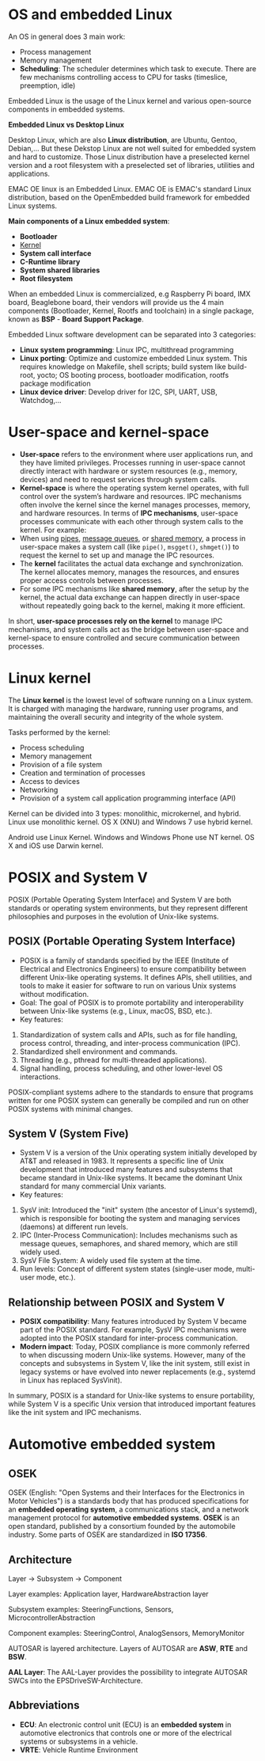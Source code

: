 # OS and embedded Linux
An OS in general does 3 main work:

* Process management
* Memory management
* **Scheduling**: The scheduler determines which task to execute. There are few mechanisms controlling access to CPU for tasks (timeslice, preemption, idle)

Embedded Linux is the usage of the Linux kernel and various open-source components in embedded systems.

**Embedded Linux vs Desktop Linux**

Desktop Linux, which are also **Linux distribution**, are Ubuntu, Gentoo, Debian,... But these Dekstop Linux are not well suited for embedded system and hard to customize. Those Linux distribution have a preselected kernel version and a root filesystem with a preselected set of libraries, utilities and applications.

EMAC OE linux is an Embedded Linux. EMAC OE is EMAC's standard Linux distribution, based on the OpenEmbedded build framework for embedded Linux systems.

**Main components of a Linux embedded system**:
* **Bootloader**
* [Kernel](#kernel)
* **System call interface**
* **C-Runtime library**
* **System shared libraries** 
* **Root filesystem**

When an embedded Linux is commercialized, e.g Raspberry Pi board, IMX board, Beaglebone board, their vendors will provide us the 4 main components (Bootloader, Kernel, Rootfs and toolchain) in a single package, known as  **BSP** - **Board Support Package**.

Embedded Linux software development can be separated into 3 categories:
* **Linux system programming**: Linux IPC, multithread programming
* **Linux porting**: Optimize and customize embedded Linux system. This requires knowledge on Makefile, shell scripts; build system like build-root, yocto; OS booting process, bootloader modification, rootfs package modification
* **Linux device driver**: Develop driver for I2C, SPI, UART, USB, Watchdog,…

# User-space and kernel-space
* **User-space** refers to the environment where user applications run, and they have limited privileges. Processes running in user-space cannot directly interact with hardware or system resources (e.g., memory, devices) and need to request services through system calls.
* **Kernel-space** is where the operating system kernel operates, with full control over the system’s hardware and resources. IPC mechanisms often involve the kernel since the kernel manages processes, memory, and hardware resources.
In terms of **IPC mechanisms**, user-space processes communicate with each other through system calls to the kernel. For example:
* When using [pipes](), [message queues](), or [shared memory](), a process in user-space makes a system call (like ``pipe()``, ``msgget()``, ``shmget()``) to request the kernel to set up and manage the IPC resources.
* The **kernel** facilitates the actual data exchange and synchronization. The kernel allocates memory, manages the resources, and ensures proper access controls between processes.
* For some IPC mechanisms like **shared memory**, after the setup by the kernel, the actual data exchange can happen directly in user-space without repeatedly going back to the kernel, making it more efficient.

In short, **user-space processes rely on the kernel** to manage IPC mechanisms, and system calls act as the bridge between user-space and kernel-space to ensure controlled and secure communication between processes.
# Linux kernel

The **Linux kernel** is the lowest level of software running on a Linux system. It is charged with managing the hardware, running user programs, and maintaining the overall security and integrity of the whole system.

Tasks performed by the kernel:

* Process scheduling
* Memory management
* Provision of a file system
* Creation and termination of processes
* Access to devices
* Networking
* Provision of a system call application programming interface (API)

Kernel can be divided into 3 types: monolithic, microkernel, and hybrid. Linux use monolithic kernel. OS X (XNU) and Windows 7 use hybrid kernel.

Android use Linux Kernel. Windows and Windows Phone use NT kernel. OS X and iOS use Darwin kernel. 
# POSIX and System V

POSIX (Portable Operating System Interface) and System V are both standards or operating system environments, but they represent different philosophies and purposes in the evolution of Unix-like systems.
## POSIX (Portable Operating System Interface)
* POSIX is a family of standards specified by the IEEE (Institute of Electrical and Electronics Engineers) to ensure compatibility between different Unix-like operating systems. It defines APIs, shell utilities, and tools to make it easier for software to run on various Unix systems without modification.
* Goal: The goal of POSIX is to promote portability and interoperability between Unix-like systems (e.g., Linux, macOS, BSD, etc.).
* Key features:
1. Standardization of system calls and APIs, such as for file handling, process control, threading, and inter-process communication (IPC).
2. Standardized shell environment and commands.
3. Threading (e.g., pthread for multi-threaded applications).
4. Signal handling, process scheduling, and other lower-level OS interactions.

POSIX-compliant systems adhere to the standards to ensure that programs written for one POSIX system can generally be compiled and run on other POSIX systems with minimal changes.
## System V (System Five)
* System V is a version of the Unix operating system initially developed by AT&T and released in 1983. It represents a specific line of Unix development that introduced many features and subsystems that became standard in Unix-like systems. It became the dominant Unix standard for many commercial Unix variants.
* Key features:
1. SysV init: Introduced the "init" system (the ancestor of Linux's systemd), which is responsible for booting the system and managing services (daemons) at different run levels.
2. IPC (Inter-Process Communication): Includes mechanisms such as message queues, semaphores, and shared memory, which are still widely used.
3. SysV File System: A widely used file system at the time.
4. Run levels: Concept of different system states (single-user mode, multi-user mode, etc.).
## Relationship between POSIX and System V
* **POSIX compatibility**: Many features introduced by System V became part of the POSIX standard. For example, SysV IPC mechanisms were adopted into the POSIX standard for inter-process communication.
* **Modern impact**: Today, POSIX compliance is more commonly referred to when discussing modern Unix-like systems. However, many of the concepts and subsystems in System V, like the init system, still exist in legacy systems or have evolved into newer replacements (e.g., systemd in Linux has replaced SysVinit).

In summary, POSIX is a standard for Unix-like systems to ensure portability, while System V is a specific Unix version that introduced important features like the init system and IPC mechanisms.
# Automotive embedded system

## OSEK

OSEK (English: "Open Systems and their Interfaces for the Electronics in Motor Vehicles") is a standards body that has produced specifications for an **embedded operating system**, a communications stack, and a network management protocol for **automotive embedded systems**. **OSEK** is an open standard, published by a consortium founded by the automobile industry. Some parts of OSEK are standardized in **ISO 17356**.

## Architecture

Layer -> Subsystem -> Component

Layer examples: Application layer, HardwareAbstraction layer

Subsystem examples: SteeringFunctions, Sensors, MicrocontrollerAbstraction

Component examples: SteeringControl, AnalogSensors, MemoryMonitor

AUTOSAR is layered architecture. Layers of AUTOSAR are **ASW**, **RTE** and **BSW**.

**AAL Layer**: The AAL-Layer provides the possibility to integrate AUTOSAR SWCs into the EPSDriveSW-Architecture.

## Abbreviations

* **ECU**: An electronic control unit (ECU) is an **embedded system** in automotive electronics that controls one or more of the electrical systems or subsystems in a vehicle.
* **VRTE**: Vehicle Runtime Environment
